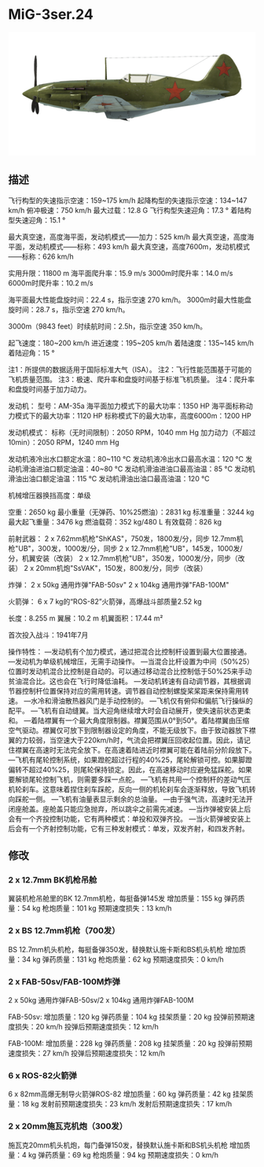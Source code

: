 ﻿# MiG-3ser.24

![mig3s24](../images/mig3s24.png)

## 描述

飞行构型的失速指示空速：159~175 km/h
起降构型的失速指示空速：134~147 km/h
俯冲极速：750 km/h
最大过载：12.8 G
飞行构型失速迎角：17.3 °
着陆构型失速迎角：15.1 °

最大真空速，高度海平面，发动机模式——加力：525 km/h
最大真空速，高度海平面，发动机模式——标称：493 km/h
最大真空速，高度7600m，发动机模式——标称：626 km/h

实用升限：11800 m
海平面爬升率：15.9 m/s
3000m时爬升率：14.0 m/s
6000m时爬升率：10.2 m/s

海平面最大性能盘旋时间：22.4 s，指示空速 270 km/h。
3000m时最大性能盘旋时间：28.7 s，指示空速 270 km/h。

3000m（9843 feet）时续航时间：2.5h，指示空速 350 km/h。

起飞速度：180~200 km/h
进近速度：195~205 km/h
着陆速度：135~145 km/h
着陆迎角：15 °

注1：所提供的数据适用于国际标准大气（ISA）。
注2：飞行性能范围基于可能的飞机质量范围。
注3：极速、爬升率和盘旋时间基于标准飞机质量。
注4：爬升率和盘旋时间基于加力动力。

发动机：
型号：AM-35a
海平面加力模式下的最大功率：1350 HP
海平面标称动力模式下的最大功率：1120 HP
标称模式下的最大功率，高度6000m：1200 HP

发动机模式：
标称（无时间限制）：2050 RPM，1040 mm Hg
加力动力（不超过10min）：2050 RPM，1240 mm Hg

发动机液冷出水口额定水温：80~110 °C
发动机液冷出水口最高水温：120 °C
发动机滑油进油口额定油温：40~80 °C
发动机滑油进油口最高油温：85 °C
发动机滑油出油口额定油温：115 °C
发动机滑油出油口最高油温：120 °C

机械增压器换挡高度：单级

空重：2650 kg
最小重量（无弹药、10%25燃油）：2831 kg
标准重量：3244 kg
最大起飞重量：3476 kg
燃油载荷：352 kg/480 L
有效载荷：826 kg

前射武器：
2 x 7.62mm机枪"ShKAS"，750发，1800发/分，同步
12.7mm机枪"UB"，300发，1000发/分，同步
2 x 12.7mm机枪"UB"，145发，1000发/分，机翼安装（改装）
2 x 12.7mm机枪"UB"，350发，1000发/分，同步（改装）
2 x 20mm机炮"SsVAK"，150发，800发/分，同步（改装）

炸弹：
2 x 50kg 通用炸弹"FAB-50sv"
2 x 104kg 通用炸弹"FAB-100M"

火箭弹：
6 x 7 kg的“ROS-82”火箭弹，高爆战斗部质量2.52 kg

长度：8.255 m
翼展：10.2 m
机翼面积：17.44 m²

首次投入战斗：1941年7月

操作特性：
—发动机有个加力模式，通过把混合比控制杆设置到最大位置接通。
—发动机为单级机械增压，无需手动操作。
—当混合比杆设置为中间（50%25）位置时发动机混合比控制是自动的。可以通过移动混合比控制低于50%25来手动贫油混合比。这也会在飞行时降低油耗。
—发动机转速有自动调节器，其根据调节器控制杆位置保持对应的需用转速。调节器自动控制螺旋桨桨距来保持需用转速。
—水冷和滑油散热器风门是手动控制的。
—飞机仅有俯仰和偏航飞行操纵的配平。
—飞机有自动缝翼。当大迎角继续增大时会自动展开，使失速前状态更柔和。
—着陆襟翼有一个最大角度限制器。襟翼范围从0°到50°。着陆襟翼由压缩空气驱动。襟翼仅可放下到限制器设定的角度，不能无级放下。由于致动器放下襟翼的力较弱，当空速大于220km/h时，气流会把襟翼压回收起位置。因此，请记住襟翼在高速时无法完全放下。在高速着陆进近时襟翼可能在着陆前分阶段放下。
—飞机有尾轮控制系统，如果蹬舵超过行程的40%25，尾轮解锁可控。如果脚蹬偏转不超过40%25，则尾轮保持锁定。因此，在高速移动时应避免猛踩舵。如果要解锁尾轮控制飞机，则需要多踩一点舵。
—飞机有共用一个控制杆的差动气压机轮刹车。这意味着捏住刹车踩舵，反向一侧的机轮刹车会逐渐释放，导致飞机转向踩舵一侧。
—飞机有油量表显示剩余的总油量。
—由于强气流，高速时无法开闭座舱盖。座舱盖只能应急抛弃，所以跳伞之前需先减速。
—当炸弹被安装上后会有一个齐投控制功能，它有两种模式：单投和双弹齐投。
—当火箭弹被安装上后会有一个齐射控制功能，它有三种发射模式：单发，双发齐射，和四发齐射。

## 修改


### 2 x 12.7mm BK机枪吊舱

翼装机枪吊舱里的BK 12.7mm机枪，每挺备弹145发
增加质量：155 kg
弹药质量：54 kg
枪炮质量：101 kg
预期速度损失：13 km/h

### 2 x BS 12.7mm机枪（700发）

BS 12.7mm机头机枪，每挺备弹350发，替换默认施卡斯和BS机头机枪
增加质量：34 kg
弹药质量：131 kg
枪炮质量：62 kg
预期速度损失：0 km/h

### 2 x FAB-50sv/FAB-100M炸弹

2 x 50kg 通用炸弹FAB-50sv/2 x 104kg 通用炸弹FAB-100M

FAB-50sv:
增加质量：120 kg
弹药质量：104 kg
挂架质量：20 kg
投弹前预期速度损失：20 km/h
投弹后预期速度损失：12 km/h

FAB-100M:
增加质量：228 kg
弹药质量：208 kg
挂架质量：20 kg
投弹前预期速度损失：27 km/h
投弹后预期速度损失：12 km/h﻿

### 6 x ROS-82火箭弹

6 x 82mm高爆无制导火箭弹ROS-82
增加质量：60 kg
弹药质量：42 kg
挂架质量：18 kg
发射前预期速度损失：23 km/h
发射后预期速度损失：17 km/h

### 2 x 20mm施瓦克机炮（300发）

施瓦克20mm机头机炮，每门备弹150发，替换默认施卡斯和BS机头机枪
增加质量：4 kg
弹药质量：69 kg
枪炮质量：94 kg
预期速度损失：0 km/h